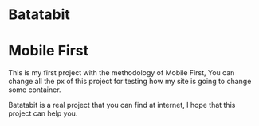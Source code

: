 # Batatabit

<h1><Strong>Mobile First</Strong></h1>
<p>This is my first project with the methodology of Mobile First, You can change all the px of this project for testing how my site is going to
  change some container.
</p>


<p>Batatabit is a real project that you can find at internet, I hope that this project can help you.
</p>
